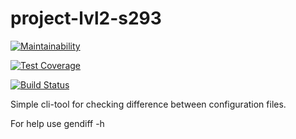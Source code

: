 # project-lvl2-s293

[![Maintainability](https://api.codeclimate.com/v1/badges/66b9ad06ada7d8e98d3f/maintainability)](https://codeclimate.com/github/abrvsk/project-lvl2-s293/maintainability)

[![Test Coverage](https://api.codeclimate.com/v1/badges/66b9ad06ada7d8e98d3f/test_coverage)](https://codeclimate.com/github/abrvsk/project-lvl2-s293/test_coverage)

[![Build Status](https://travis-ci.com/abrvsk/project-lvl2-s293.svg?branch=master)](https://travis-ci.com/abrvsk/project-lvl2-s293)

Simple cli-tool for checking difference between configuration files.

For help use gendiff -h
